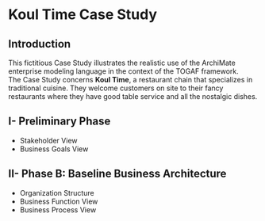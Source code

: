 # Koul Time Case Study
## Introduction 
This fictitious Case Study illustrates the realistic use of the ArchiMate enterprise modeling language in the 
context of the TOGAF framework. 
<br>
The Case Study concerns <strong>Koul Time</strong>, a restaurant chain that specializes in traditional cuisine. They welcome customers on site to their fancy restaurants where they have good table service and all the nostalgic dishes.
## I- Preliminary Phase
- Stakeholder View
- Business Goals View
## II- Phase B: Baseline Business Architecture 
- Organization Structure
- Business Function View
- Business Process View
